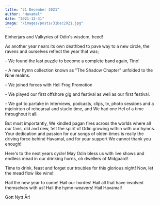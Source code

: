 ```yaml
---
title: "31 December 2021"
author: "Havamal"
date: "2021-12-31"
image: "/images/posts/31Dec2021.jpg"
---
```


Einherjars and Valkyries of Odin's wisdom, heed!

As another year nears its own deathbed to pave way to a new circle, the ravens and ourselves reflect the year that was;

\- We found the last puzzle to become a complete band again, Tino!

\- A new hymn collection known as "The Shadow Chapter" unfolded to the Nine realms.

\- We joined forces with Hell Frog Promotion

\- We played our first offshore gig and festival as well as our first festival.

\- We got to partake in interviews, podcasts, clips, tv, photo sessions and a mjolnirton of rehearsal and studio time, and We had one Hel of a time throughout it all.

But most importantly, We kindled pagan fires across the worlds where all our fans, old and new, felt the spirit of Odin growing within with our hymns. Your dedication and passion for our songs of olden times is really the driving force behind Havamal, and for your support We cannot thank you enough!

Here's to the next years cycle! May Odin bless us with live shows and endless mead in our drinking horns, oh dwellers of Midgaard!

Time to drink, feast and forget our troubles for this glorious night! Now, let the mead flow like wine!

Hail the new year to come! Hail our hordes! Hail all that have involved themselves with us! Hail the hymn-weavers! Hail Havamal!

Gott Nytt År!
